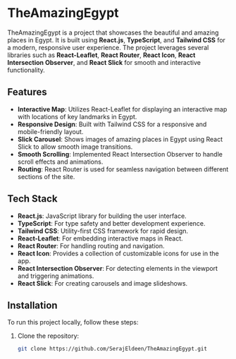 # TheAmazingEgypt

TheAmazingEgypt is a project that showcases the beautiful and amazing places in Egypt. It is built using **React.js**, **TypeScript**, and **Tailwind CSS** for a modern, responsive user experience. The project leverages several libraries such as **React-Leaflet**, **React Router**, **React Icon**, **React Intersection Observer**, and **React Slick** for smooth and interactive functionality.

## Features

- **Interactive Map**: Utilizes React-Leaflet for displaying an interactive map with locations of key landmarks in Egypt.
- **Responsive Design**: Built with Tailwind CSS for a responsive and mobile-friendly layout.
- **Slick Carousel**: Shows images of amazing places in Egypt using React Slick to allow smooth image transitions.
- **Smooth Scrolling**: Implemented React Intersection Observer to handle scroll effects and animations.
- **Routing**: React Router is used for seamless navigation between different sections of the site.

## Tech Stack

- **React.js**: JavaScript library for building the user interface.
- **TypeScript**: For type safety and better development experience.
- **Tailwind CSS**: Utility-first CSS framework for rapid design.
- **React-Leaflet**: For embedding interactive maps in React.
- **React Router**: For handling routing and navigation.
- **React Icon**: Provides a collection of customizable icons for use in the app.
- **React Intersection Observer**: For detecting elements in the viewport and triggering animations.
- **React Slick**: For creating carousels and image slideshows.

## Installation

To run this project locally, follow these steps:

1. Clone the repository:
   ```bash
   git clone https://github.com/SerajEldeen/TheAmazingEgypt.git
